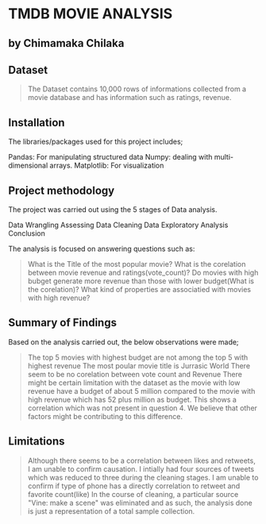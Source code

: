 # TMDB MOVIE ANALYSIS
## by Chimamaka Chilaka


## Dataset

> The Dataset contains 10,000 rows of informations collected from a movie database and has information such as ratings, revenue.

## Installation

The libraries/packages used for this project includes;

Pandas: For manipulating structured data
Numpy: dealing with multi-dimensional arrays.
Matplotlib: For visualization

## Project methodology
The project was carried out using the 5 stages of Data analysis.

Data Wrangling
Assessing Data
Cleaning Data
Exploratory Analysis
Conclusion

The analysis is focused on answering questions such as:
> What is the Title of the most popular movie?
> What is the corelation between movie revenue and ratings(vote_count)?
> Do movies with high bubget generate more revenue than those with lower budget(What is the corelation)?
> What kind of properties are associatied with movies with high revenue?


## Summary of Findings
Based on the analysis carried out, the below observations were made;

> The top 5 movies with highest budget are not among the top 5 with highest revenue
> The most poular movie title is Jurrasic World
> There seem to be no corelation between vote count and Revenue
> There might be certain limitation with the dataset as the movie with low revenue have a budget of about 5 million compared to the movie with high revenue which has 52 plus million as budget. This shows a correlation which was not present in question 4. We believe that other factors might be contributing to this difference.

## Limitations

> Although there seems to be a correlation between likes and retweets, I am unable to confirm causation.
> I intially had four sources of tweets which was reduced to three during the cleaning stages.
> I am unable to confirm if type of phone has a directly correlation to retweet and favorite count(like)
> In the course of cleaning, a particular source "Vine: make a scene" was eliminated and as such, the analysis done is just a representation of a total sample collection.



